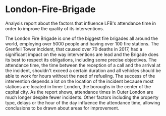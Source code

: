 # London-Fire-Brigade
Analysis report about the factors that influence LFB's attendance time in order to improve the quality of its interventions.

The London Fire Brigade is one of the biggest fire brigades all around the world, employing over 5000 people and having over 100 fire stations. The Grenfell Tower incident, that caused over 70 deaths in 2017, had a significant impact on the way interventions are lead and the Brigade does its best to respect its obligations, including some precise objectives.
The attendance time, the time between the reception of a call and the arrival at the incident, shouldn't exceed a certain duration and all vehicles should be able to work for hours without the need of refueling. The success of the intervention depends a lot on the location of the incident because most stations are located in Inner London, the boroughs in the center of the capital city.
As the report shows, attendance times in Outer London are much longer despite fewer incidents. Other factors including the property type, delays or the hour of the day influence the attendance time, allowing conclusions to be drawn about areas for improvement.
